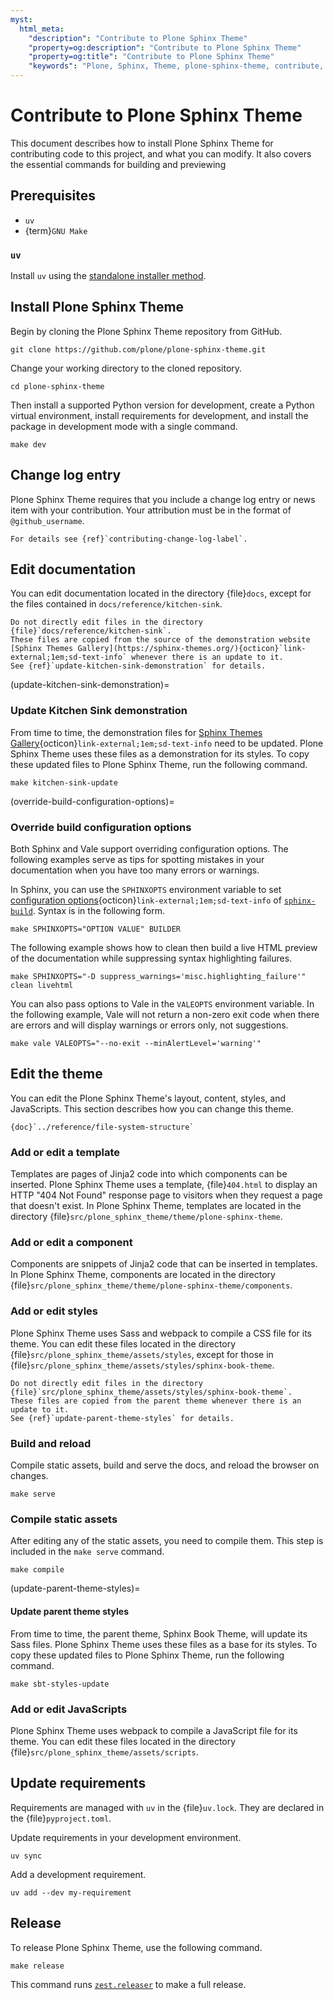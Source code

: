 ```yaml
---
myst:
  html_meta:
    "description": "Contribute to Plone Sphinx Theme"
    "property=og:description": "Contribute to Plone Sphinx Theme"
    "property=og:title": "Contribute to Plone Sphinx Theme"
    "keywords": "Plone, Sphinx, Theme, plone-sphinx-theme, contribute, kitchen, sink, demonstration, demo, template, style, JavaScript"
---
```


# Contribute to Plone Sphinx Theme

This document describes how to install Plone Sphinx Theme for contributing code to this project, and what you can modify.
It also covers the essential commands for building and previewing


## Prerequisites

-   `uv`
-   {term}`GNU Make`


### `uv`

Install `uv` using the [standalone installer method](https://docs.astral.sh/uv/getting-started/installation/#standalone-installer).


## Install Plone Sphinx Theme

Begin by cloning the Plone Sphinx Theme repository from GitHub.

```shell
git clone https://github.com/plone/plone-sphinx-theme.git
```

Change your working directory to the cloned repository.

```shell
cd plone-sphinx-theme
```

Then install a supported Python version for development, create a Python virtual environment, install requirements for development, and install the package in development mode with a single command.

```shell
make dev
```

## Change log entry

Plone Sphinx Theme requires that you include a change log entry or news item with your contribution.
Your attribution must be in the format of `@github_username`.

```{seealso}
For details see {ref}`contributing-change-log-label`.
```

## Edit documentation

You can edit documentation located in the directory {file}`docs`, except for the files contained in `docs/reference/kitchen-sink`.

```{danger}
Do not directly edit files in the directory {file}`docs/reference/kitchen-sink`.
These files are copied from the source of the demonstration website [Sphinx Themes Gallery](https://sphinx-themes.org/){octicon}`link-external;1em;sd-text-info` whenever there is an update to it.
See {ref}`update-kitchen-sink-demonstration` for details.
```


(update-kitchen-sink-demonstration)=

### Update Kitchen Sink demonstration

From time to time, the demonstration files for [Sphinx Themes Gallery](https://sphinx-themes.org/){octicon}`link-external;1em;sd-text-info` need to be updated.
Plone Sphinx Theme uses these files as a demonstration for its styles.
To copy these updated files to Plone Sphinx Theme, run the following command.

```shell
make kitchen-sink-update
```


(override-build-configuration-options)=

### Override build configuration options

Both Sphinx and Vale support overriding configuration options.
The following examples serve as tips for spotting mistakes in your documentation when you have too many errors or warnings.

In Sphinx, you can use the `SPHINXOPTS` environment variable to set [configuration options](https://www.sphinx-doc.org/en/master/usage/configuration.html){octicon}`link-external;1em;sd-text-info` of [`sphinx-build`](https://www.sphinx-doc.org/en/master/man/sphinx-build.html).
Syntax is in the following form.

```shell
make SPHINXOPTS="OPTION VALUE" BUILDER
```

The following example shows how to clean then build a live HTML preview of the documentation while suppressing syntax highlighting failures.

```shell
make SPHINXOPTS="-D suppress_warnings='misc.highlighting_failure'" clean livehtml
```

You can also pass options to Vale in the `VALEOPTS` environment variable.
In the following example, Vale will not return a non-zero exit code when there are errors and will display warnings or errors only, not suggestions.

```shell
make vale VALEOPTS="--no-exit --minAlertLevel='warning'"
```


## Edit the theme

You can edit the Plone Sphinx Theme's layout, content, styles, and JavaScripts.
This section describes how you can change this theme.

```{seealso}
{doc}`../reference/file-system-structure`
```


### Add or edit a template

Templates are pages of Jinja2 code into which components can be inserted.
Plone Sphinx Theme uses a template, {file}`404.html` to display an HTTP "404 Not Found" response page to visitors when they request a page that doesn't exist.
In Plone Sphinx Theme, templates are located in the directory {file}`src/plone_sphinx_theme/theme/plone-sphinx-theme`.


### Add or edit a component

Components are snippets of Jinja2 code that can be inserted in templates.
In Plone Sphinx Theme, components are located in the directory {file}`src/plone_sphinx_theme/theme/plone-sphinx-theme/components`.


### Add or edit styles

Plone Sphinx Theme uses Sass and webpack to compile a CSS file for its theme.
You can edit these files located in the directory {file}`src/plone_sphinx_theme/assets/styles`, except for those in {file}`src/plone_sphinx_theme/assets/styles/sphinx-book-theme`.

```{danger}
Do not directly edit files in the directory {file}`src/plone_sphinx_theme/assets/styles/sphinx-book-theme`.
These files are copied from the parent theme whenever there is an update to it.
See {ref}`update-parent-theme-styles` for details.
```


### Build and reload

Compile static assets, build and serve the docs, and reload the browser on changes.

```shell
make serve
```


### Compile static assets

After editing any of the static assets, you need to compile them.
This step is included in the `make serve` command.

```shell
make compile
```


(update-parent-theme-styles)=

#### Update parent theme styles

From time to time, the parent theme, Sphinx Book Theme, will update its Sass files.
Plone Sphinx Theme uses these files as a base for its styles.
To copy these updated files to Plone Sphinx Theme, run the following command.

```shell
make sbt-styles-update
```


### Add or edit JavaScripts

Plone Sphinx Theme uses webpack to compile a JavaScript file for its theme.
You can edit these files located in the directory {file}`src/plone_sphinx_theme/assets/scripts`.


## Update requirements

Requirements are managed with `uv` in the {file}`uv.lock`.
They are declared in the {file}`pyproject.toml`.

Update requirements in your development environment.

```shell
uv sync
```

Add a development requirement.

```shell
uv add --dev my-requirement
```


## Release

To release Plone Sphinx Theme, use the following command.

```shell
make release
```

This command runs [`zest.releaser`](https://pypi.org/project/zest.releaser/) to make a full release.
